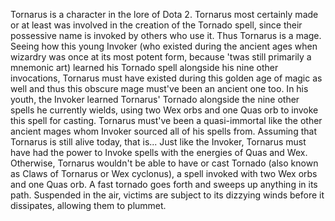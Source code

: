 Tornarus is a character in the lore of Dota 2.
Tornarus most certainly made or at least was involved in the creation of the  Tornado spell, since their possessive name is invoked by others who use it. Thus Tornarus is a mage.
Seeing how this young Invoker (who existed during the ancient ages when wizardry was once at its most potent form, because 'twas still primarily a mnemonic art) learned his Tornado spell alongside his nine other invocations, Tornarus must have existed during this golden age of magic as well and thus this obscure mage must've been an ancient one too.
In his youth, the  Invoker learned Tornarus'  Tornado alongside the nine other spells he currently wields, using two Wex orbs and one Quas orb to invoke this spell for casting.
Tornarus must've been a quasi-immortal like the other ancient mages whom Invoker sourced all of his spells from. Assuming that Tornarus is still alive today, that is...
Just like the Invoker, Tornarus must have had the power to  Invoke spells with the energies of  Quas and  Wex. Otherwise, Tornarus wouldn't be able to have or cast  Tornado (also known as Claws of Tornarus or Wex cyclonus), a spell invoked with two Wex orbs and one Quas orb.
A fast tornado goes forth and sweeps up anything in its path. Suspended in the air, victims are subject to its dizzying winds before it dissipates, allowing them to plummet.
